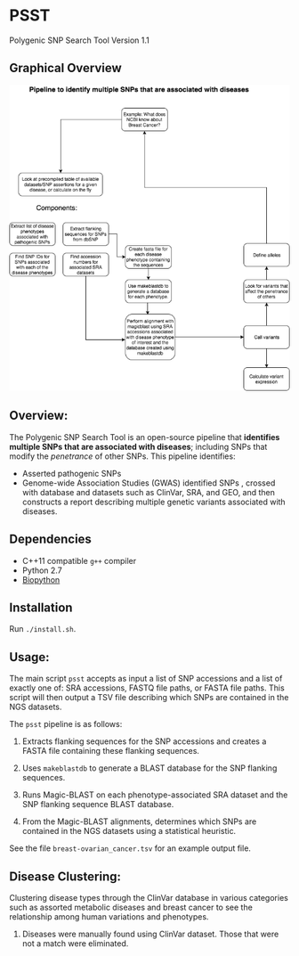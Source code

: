 # PSST
Polygenic SNP Search Tool Version 1.1

## Graphical Overview

![Workflow](/media/Polygenic_SNP_Search_Tool.png?raw=true "Workflow.png")

## Overview:

The Polygenic SNP Search Tool is an open-source pipeline that **identifies multiple SNPs that are associated with diseases**; including SNPs that modify the *penetrance* of other SNPs. This pipeline identifies:
* Asserted pathogenic SNPs
* Genome-wide Association Studies (GWAS) identified SNPs
, crossed with database and datasets such as ClinVar, SRA, and GEO, and then constructs a report describing multiple genetic variants associated with diseases.

## Dependencies
* C++11 compatible `g++` compiler
* Python 2.7
* [Biopython](http://biopython.org/)

## Installation
Run `./install.sh`.

## Usage:

The main script `psst` accepts as input a list of SNP accessions and a list of exactly one of: SRA accessions, FASTQ file paths, or FASTA file paths.
This script will then output a TSV file describing which SNPs are contained in the NGS datasets.

The `psst` pipeline is as follows:

1. Extracts flanking sequences for the SNP accessions and creates a FASTA file containing these flanking sequences. 

2. Uses `makeblastdb` to generate a BLAST database for the SNP flanking sequences.

3. Runs Magic-BLAST on each phenotype-associated SRA dataset and the SNP flanking sequence BLAST database.

4. From the Magic-BLAST alignments, determines which SNPs are contained in the NGS datasets using a statistical heuristic.

See the file `breast-ovarian_cancer.tsv` for an example output file.

## Disease Clustering:

Clustering disease types through the ClinVar database in various categories such as assorted metabolic diseases and breast cancer to see the relationship among human variations and phenotypes. 

1. Diseases were manually found using ClinVar dataset. Those that were not a match were eliminated. 
